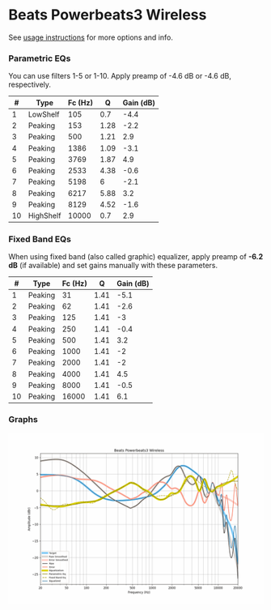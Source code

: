 # Beats Powerbeats3 Wireless
See [usage instructions](https://github.com/jaakkopasanen/AutoEq#usage) for more options and info.

### Parametric EQs
You can use filters 1-5 or 1-10. Apply preamp of -4.6 dB or -4.6 dB, respectively.

|   # | Type      |   Fc (Hz) |    Q |   Gain (dB) |
|-----|-----------|-----------|------|-------------|
|   1 | LowShelf  |       105 | 0.7  |        -4.4 |
|   2 | Peaking   |       153 | 1.28 |        -2.2 |
|   3 | Peaking   |       500 | 1.21 |         2.9 |
|   4 | Peaking   |      1386 | 1.09 |        -3.1 |
|   5 | Peaking   |      3769 | 1.87 |         4.9 |
|   6 | Peaking   |      2533 | 4.38 |        -0.6 |
|   7 | Peaking   |      5198 | 6    |        -2.1 |
|   8 | Peaking   |      6217 | 5.88 |         3.2 |
|   9 | Peaking   |      8129 | 4.52 |        -1.6 |
|  10 | HighShelf |     10000 | 0.7  |         2.9 |

### Fixed Band EQs
When using fixed band (also called graphic) equalizer, apply preamp of **-6.2 dB** (if available) and set gains manually with these parameters.

|   # | Type    |   Fc (Hz) |    Q |   Gain (dB) |
|-----|---------|-----------|------|-------------|
|   1 | Peaking |        31 | 1.41 |        -5.1 |
|   2 | Peaking |        62 | 1.41 |        -2.6 |
|   3 | Peaking |       125 | 1.41 |        -3   |
|   4 | Peaking |       250 | 1.41 |        -0.4 |
|   5 | Peaking |       500 | 1.41 |         3.2 |
|   6 | Peaking |      1000 | 1.41 |        -2   |
|   7 | Peaking |      2000 | 1.41 |        -2   |
|   8 | Peaking |      4000 | 1.41 |         4.5 |
|   9 | Peaking |      8000 | 1.41 |        -0.5 |
|  10 | Peaking |     16000 | 1.41 |         6.1 |

### Graphs
![](./Beats%20Powerbeats3%20Wireless.png)
